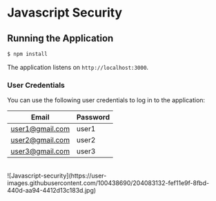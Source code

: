 # Javascript Security

## Running the Application

```bash
$ npm install
```

The application listens on `http://localhost:3000`.

### User Credentials

You can use the following user credentials to log in to the application:

| Email                        | Password |
| ---------------------------- | -------- |
| user1@gmail.com   | user1 |
| user2@gmail.com     | user2 |
| user3@gmail.com | user3 |
<br>
![Javascript-security](https://user-images.githubusercontent.com/100438690/204083132-fef11e9f-8fbd-440d-aa94-4412d13c183d.jpg)
